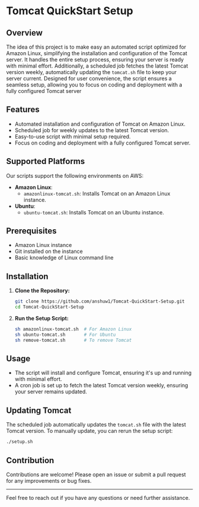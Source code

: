 # Tomcat QuickStart Setup

## Overview

The idea of this project is to make easy an automated script optimized for Amazon Linux, simplifying the installation and configuration of the Tomcat server. It handles the entire setup process, ensuring your server is ready with minimal effort. Additionally, a scheduled job fetches the latest Tomcat version weekly, automatically updating the `tomcat.sh` file to keep your server current. Designed for user convenience, the script ensures a seamless setup, allowing you to focus on coding and deployment with a fully configured Tomcat server

## Features

- Automated installation and configuration of Tomcat on Amazon Linux.
- Scheduled job for weekly updates to the latest Tomcat version.
- Easy-to-use script with minimal setup required.
- Focus on coding and deployment with a fully configured Tomcat server.

## Supported Platforms

Our scripts support the following environments on AWS:

- **Amazon Linux**:
  - `amazonlinux-tomcat.sh`: Installs Tomcat on an Amazon Linux instance.
- **Ubuntu**:
  - `ubuntu-tomcat.sh`: Installs Tomcat on an Ubuntu instance.

## Prerequisites

- Amazon Linux instance
- Git installed on the instance
- Basic knowledge of Linux command line

## Installation

1. **Clone the Repository:**
    ```sh
    git clone https://github.com/anshuw1/Tomcat-QuickStart-Setup.git
    cd Tomcat-QuickStart-Setup
    ```

2. **Run the Setup Script:**
    ```sh
   sh amazonlinux-tomcat.sh  # For Amazon Linux
   sh ubuntu-tomcat.sh       # For Ubuntu
   sh remove-tomcat.sh       # To remove Tomcat
    ```

## Usage

- The script will install and configure Tomcat, ensuring it's up and running with minimal effort.
- A cron job is set up to fetch the latest Tomcat version weekly, ensuring your server remains updated.

## Updating Tomcat

The scheduled job automatically updates the `tomcat.sh` file with the latest Tomcat version. To manually update, you can rerun the setup script:
```sh
./setup.sh
```
## Contribution
Contributions are welcome! Please open an issue or submit a pull request for any improvements or bug fixes.

---

Feel free to reach out if you have any questions or need further assistance.
